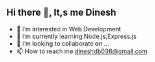 ##  Hi there 👋, It,s me Dinesh
- 👀 I’m interested in Web Development
- 🌱 I’m currently learning Node.js,Express.js
- 💞️ I’m looking to collaborate on ...
- 📫 How to reach me dineshdb036@gmail.com 

<!---
Dinesh-36/Dinesh-36 is a ✨ special ✨ repository because its `README.md` (this file) appears on your GitHub profile.
You can click the Preview link to take a look at your changes.
--->
